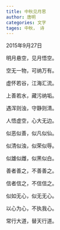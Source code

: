 ```yaml
---
title: 中秋见月思
author: 唐明
categories: 文字
tages: 中秋， 诗
---
```


2015年9月27日

明月悬空，见月悟空。

空无一物，可纳万有。

<!--以上为摘要内容-->

虚怀若谷，江海汇流。

上善若水，藏污纳垢。

遇浑则浊，守静则清。



人悟虚空，心大无边。

似恶似善，似凡似仙。

似清似浊，似荣似辱。

似雄似雌，似黑似白。

善者善之，不善善之。

信者信之，不信信之。

似如无心，似无无心。

以心为心，不执我心。

常行大道，替天行道。
             